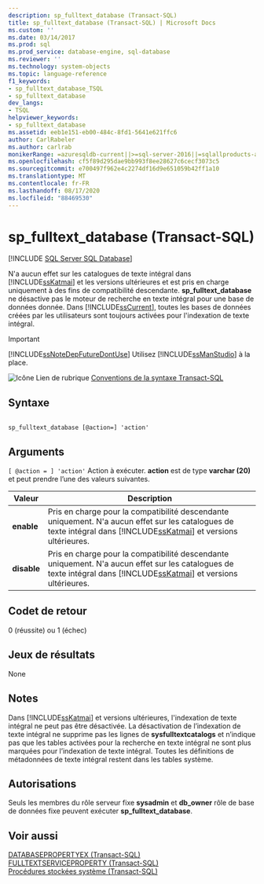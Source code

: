 ```yaml
---
description: sp_fulltext_database (Transact-SQL)
title: sp_fulltext_database (Transact-SQL) | Microsoft Docs
ms.custom: ''
ms.date: 03/14/2017
ms.prod: sql
ms.prod_service: database-engine, sql-database
ms.reviewer: ''
ms.technology: system-objects
ms.topic: language-reference
f1_keywords:
- sp_fulltext_database_TSQL
- sp_fulltext_database
dev_langs:
- TSQL
helpviewer_keywords:
- sp_fulltext_database
ms.assetid: eeb1e151-eb00-484c-8fd1-5641e621ffc6
author: CarlRabeler
ms.author: carlrab
monikerRange: =azuresqldb-current||>=sql-server-2016||=sqlallproducts-allversions||>=sql-server-linux-2017||=azuresqldb-mi-current
ms.openlocfilehash: cf5f89d295dae9bb993f8ee28627c6cecf3073c5
ms.sourcegitcommit: e700497f962e4c2274df16d9e651059b42ff1a10
ms.translationtype: MT
ms.contentlocale: fr-FR
ms.lasthandoff: 08/17/2020
ms.locfileid: "88469530"
---
```

# <a name="sp_fulltext_database-transact-sql"></a>sp_fulltext_database (Transact-SQL)
[!INCLUDE [SQL Server SQL Database](../../includes/applies-to-version/sql-asdb.md)]

  N'a aucun effet sur les catalogues de texte intégral dans [!INCLUDE[ssKatmai](../../includes/sskatmai-md.md)] et les versions ultérieures et est pris en charge uniquement à des fins de compatibilité descendante. **sp_fulltext_database** ne désactive pas le moteur de recherche en texte intégral pour une base de données donnée. Dans [!INCLUDE[ssCurrent](../../includes/sscurrent-md.md)], toutes les bases de données créées par les utilisateurs sont toujours activées pour l'indexation de texte intégral.  
  
> [!IMPORTANT]  
>  [!INCLUDE[ssNoteDepFutureDontUse](../../includes/ssnotedepfuturedontuse-md.md)] Utilisez [!INCLUDE[ssManStudio](../../includes/ssmanstudio-md.md)] à la place.  
  
 ![Icône Lien de rubrique](../../database-engine/configure-windows/media/topic-link.gif "Icône du lien de rubrique") [Conventions de la syntaxe Transact-SQL](../../t-sql/language-elements/transact-sql-syntax-conventions-transact-sql.md)  
  
## <a name="syntax"></a>Syntaxe  
  
```  
  
sp_fulltext_database [@action=] 'action'  
```  
  
## <a name="arguments"></a>Arguments  
`[ @action = ] 'action'` Action à exécuter. **action** est de type **varchar (20)** et peut prendre l’une des valeurs suivantes.  
  
|Valeur|Description|  
|-----------|-----------------|  
|**enable**|Pris en charge pour la compatibilité descendante uniquement. N'a aucun effet sur les catalogues de texte intégral dans [!INCLUDE[ssKatmai](../../includes/sskatmai-md.md)] et versions ultérieures.|  
|**disable**|Pris en charge pour la compatibilité descendante uniquement. N'a aucun effet sur les catalogues de texte intégral dans [!INCLUDE[ssKatmai](../../includes/sskatmai-md.md)] et versions ultérieures.|  
  
## <a name="return-code-values"></a>Codet de retour  
 0 (réussite) ou 1 (échec)  
  
## <a name="result-sets"></a>Jeux de résultats  
 None  
  
## <a name="remarks"></a>Notes  
 Dans [!INCLUDE[ssKatmai](../../includes/sskatmai-md.md)] et versions ultérieures, l'indexation de texte intégral ne peut pas être désactivée. La désactivation de l’indexation de texte intégral ne supprime pas les lignes de **sysfulltextcatalogs** et n’indique pas que les tables activées pour la recherche en texte intégral ne sont plus marquées pour l’indexation de texte intégral. Toutes les définitions de métadonnées de texte intégral restent dans les tables système.  
  
## <a name="permissions"></a>Autorisations  
 Seuls les membres du rôle serveur fixe **sysadmin** et **db_owner** rôle de base de données fixe peuvent exécuter **sp_fulltext_database**.  
  
## <a name="see-also"></a>Voir aussi  
 [DATABASEPROPERTYEX &#40;Transact-SQL&#41;](../../t-sql/functions/databasepropertyex-transact-sql.md)   
 [FULLTEXTSERVICEPROPERTY &#40;Transact-SQL&#41;](../../t-sql/functions/fulltextserviceproperty-transact-sql.md)   
 [Procédures stockées système &#40;Transact-SQL&#41;](../../relational-databases/system-stored-procedures/system-stored-procedures-transact-sql.md)  
  
  
